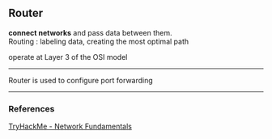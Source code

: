 
## Router
**connect networks** and pass data between them.    
Routing : labeling data, creating the most optimal path   

operate at Layer 3 of the OSI model

---


Router is used to configure port forwarding

---

### References
[TryHackMe - Network Fundamentals](https://tryhackme.com/module/network-fundamentals)
